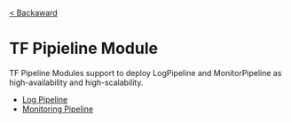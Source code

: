 [< Backaward](../README.md)

# TF Pipieline Module

TF Pipeline Modules support to deploy LogPipeline and MonitorPipeline as high-availability and high-scalability.

- [Log Pipeline](./log_pipeline/README.md)
- [Monitoring Pipeline](./monitor_pipeline/README.md)